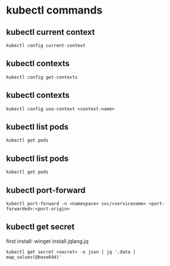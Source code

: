 # kubectl commands

## kubectl current context
```shell
kubectl config current-context
```

## kubectl contexts
```shell
kubectl config get-contexts
```

## kubectl contexts
```shell
kubectl config use-context <context-name>
```

## kubectl list pods
```shell
kubectl get pods
```

## kubectl list pods
```shell
kubectl get pods
```

## kubectl port-forward 
```shell
kubectl port-forward -n <namespace> svc/<servicename> <port-forwarded>:<port-origin>
```

## kubectl get secret
first install:
winget install jqlang.jq
```shell
kubectl get secret <secret> -o json | jq '.data | map_values(@base64d)'
```

